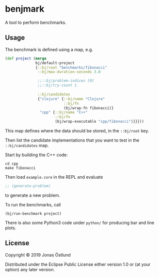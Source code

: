 # benjmark

A tool to perform benchmarks.

## Usage

The benchmark is defined using a map, e.g.
```clj
(def project (merge
              bj/default-project
              {::bj/root "benchmarks/fibonacci"
               ::bj/max-duration-seconds 3.0

               ;;::bj/problem-indices [0]
               ;;::bj/try-count 1
               
               ::bj/candidates
               {"clojure" {::bj/name "Clojure"
                           ::bj/fn
                           (bj/wrap-fn fibonacci)}
                "cpp" {::bj/name "C++"
                       ::bj/fn
                       (bj/wrap-executable "cpp/fibonacci")}}}))
```
This map defines where the data should be stored, in the ```::bj/root``` key.

Then list the candidate implementations that you want to test in the ```::bj/candidates``` map.

Start by building the C++ code:
```
cd cpp
make fibonacci
```
Then load ```example.core``` in the REPL and evaluate
```clj
;; (generate-problem)
```
to generate a new problem.

To run the benchmarks, call
```
(bj/run-benchmark project)
```

There is also some Python3 code under ```python/``` for producing bar and line plots.

## License

Copyright © 2019 Jonas Östlund

Distributed under the Eclipse Public License either version 1.0 or (at
your option) any later version.
